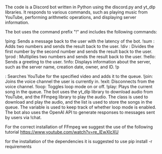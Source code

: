 The code is a Discord bot written in Python using the discord.py and yt_dlp libraries. It responds to various commands, such as playing music from YouTube, performing arithmetic operations, and displaying server information.

The bot uses the command prefix "!" and includes the following commands:

!ping: Sends a message back to the user with the latency of the bot.
!sum <numOne> <numTwo>: Adds two numbers and sends the result back to the user.
!div <numOne> <numTwo>: Divides the first number by the second number and sends the result back to the user.
!prod <numOne> <numTwo>: Multiplies two numbers and sends the result back to the user.
!hello: Sends a greeting to the user.
!info: Displays information about the server, such as the server name, creation date, owner, and ID.
!p <search>: Searches YouTube for the specified video and adds it to the queue.
!join: Joins the voice channel the user is currently in.
!exit: Disconnects from the voice channel.
!loop: Toggles loop mode on or off.
!play: Plays the current song in the queue.
The bot uses the yt_dlp library to download audio from YouTube, and the FFmpeg library to play the audio. The class is used to download and play the audio, and the list is used to store the songs in the queue. The variable is used to keep track of whether loop mode is enabled. The bot also uses the OpenAI API to generate responses to messages sent by users via !chat.

For the correct installation of FFmpeg we suggest the use of the following tutorial 
https://www.youtube.com/watch?v=re_IEwXlcXU
  
for the installation of the dependencies it is suggested to use pip install -r requirements

